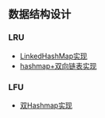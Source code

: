 ## 数据结构设计 ##
### LRU ###
- [LinkedHashMap实现](../src/design/LRUCache.java)
- [hashmap+双向链表实现](../src/design/LRUCacheEx2.java)

### LFU ###
- [双Hashmap实现](../src/design/LFUCache.java)
